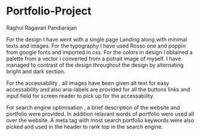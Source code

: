 # Portfolio-Project

Raghul Ragavan Pandiarajan  

For the design I have went with a single page Landing along with minimal texts and images. For the typography I have used Rosso one and poppin 
from google fonts and imported in css. For the colors in design I obtained a palette from a vector i converted from a potrait image of myself. I have 
managed to contrast of the design throughout the design by alternating bright and dark section.

For the accessability , all images have been given alt text for easy accessability and also aria-labels are provided for all the buttons links and input 
field for screen reader to pick up for the accessability.

For search engine optimisation , a brief description of the website and portfolio were provided. In addition relavant words of portfolio were used all 
over the website. A meta tag with most search portfolio keywords were also picked and used in the header to rank top in the search engine.
